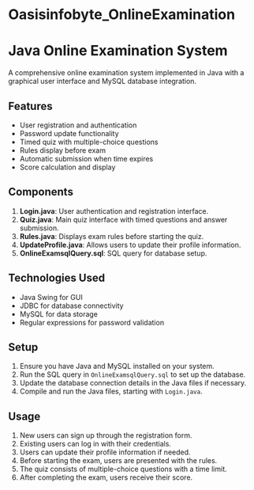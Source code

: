 # Oasisinfobyte_OnlineExamination
# Java Online Examination System
A comprehensive online examination system implemented in Java with a graphical user interface and MySQL database integration.

## Features
- User registration and authentication
- Password update functionality
- Timed quiz with multiple-choice questions
- Rules display before exam
- Automatic submission when time expires
- Score calculation and display

## Components
1. **Login.java**: User authentication and registration interface.
2. **Quiz.java**: Main quiz interface with timed questions and answer submission.
3. **Rules.java**: Displays exam rules before starting the quiz.
4. **UpdateProfile.java**: Allows users to update their profile information.
5. **OnlineExamsqlQuery.sql**: SQL query for database setup.

## Technologies Used
- Java Swing for GUI
- JDBC for database connectivity
- MySQL for data storage
- Regular expressions for password validation

## Setup
1. Ensure you have Java and MySQL installed on your system.
2. Run the SQL query in `OnlineExamsqlQuery.sql` to set up the database.
3. Update the database connection details in the Java files if necessary.
4. Compile and run the Java files, starting with `Login.java`.

## Usage
1. New users can sign up through the registration form.
2. Existing users can log in with their credentials.
3. Users can update their profile information if needed.
4. Before starting the exam, users are presented with the rules.
5. The quiz consists of multiple-choice questions with a time limit.
6. After completing the exam, users receive their score.
